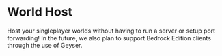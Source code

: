 # World Host

Host your singleplayer worlds without having to run a server or setup port forwarding! In the future, we also plan to support Bedrock Edition clients through the use of Geyser.
